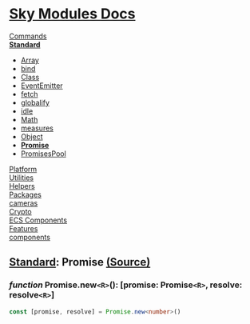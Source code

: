 <!--- This Promise was auto-generated using "pnpm exec sky readme" --> 

# [Sky Modules Docs](../../README.md)

[Commands](..%2F..%2Fcommands%2FREADME.md)   
**[Standard](..%2F..%2Fstandard%2FREADME.md)**   
* [Array](..%2F..%2Fstandard%2FArray%2FREADME.md)
* [bind](..%2F..%2Fstandard%2Fbind%2FREADME.md)
* [Class](..%2F..%2Fstandard%2FClass%2FREADME.md)
* [EventEmitter](..%2F..%2Fstandard%2FEventEmitter%2FREADME.md)
* [fetch](..%2F..%2Fstandard%2Ffetch%2FREADME.md)
* [globalify](..%2F..%2Fstandard%2Fglobalify%2FREADME.md)
* [idle](..%2F..%2Fstandard%2Fidle%2FREADME.md)
* [Math](..%2F..%2Fstandard%2FMath%2FREADME.md)
* [measures](..%2F..%2Fstandard%2Fmeasures%2FREADME.md)
* [Object](..%2F..%2Fstandard%2FObject%2FREADME.md)
* **[Promise](..%2F..%2Fstandard%2FPromise%2FREADME.md)**
* [PromisesPool](..%2F..%2Fstandard%2FPromisesPool%2FREADME.md)
  
[Platform](..%2F..%2Fplatform%2FREADME.md)   
[Utilities](..%2F..%2Futilities%2FREADME.md)   
[Helpers](..%2F..%2Fhelpers%2FREADME.md)   
[Packages](..%2F..%2Fpkgs%2FREADME.md)   
[cameras](..%2F..%2Fcameras%2FREADME.md)   
[Crypto](..%2F..%2Fcrypto%2FREADME.md)   
[ECS Components](..%2F..%2Fecs%2FREADME.md)   
[Features](..%2F..%2Ffeatures%2FREADME.md)   
[components](..%2F..%2Freact%2Fcomponents%2FREADME.md)   

## [Standard](..%2F..%2Fstandard%2FREADME.md): Promise [(Source)](..%2F..%2Fstandard%2FPromise%2F)

  
### _function_ Promise.new`<R>`(): \[promise: Promise`<R>`, resolve: resolve`<R>`\]

```ts
const [promise, resolve] = Promise.new<number>()

```